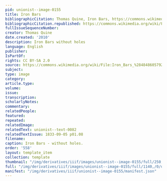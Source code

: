 ```yaml
---
pid: unionist--image-0155
title: Iron Bars
bibliographicCitation: Thomas Quine, Iron Bars, https://commons.wikimedia.org/w/index.php?curid=51955042
bibliographicCitation.republished: https://commons.wikimedia.org/wiki/File:Iron_Bars_%284848605792%29.jpg#/media/File:Iron_Bars_(4848605792).jpg
fullIssueSequenceNumber: 
creator: Thomas Quine
date.created: '2010'
description: Iron Bars without holes
language: English
publisher: 
IsPartOf: 
rights: CC BY-SA 2.0
source: https://commons.wikimedia.org/wiki/File:Iron_Bars_%284848605792%29.jpg#/media/File:Iron_Bars_(4848605792).jpg
subject: 
type: image
category: 
article.type: 
volume: 
issue: 
transcription: 
scholarlyNotes: 
commentary: 
relatedPeople: 
featured: 
repeated: 
relatedImage: 
relatedText: unionist--text-0082
relatedTextIssue: 1833-09-05 p01.08
filename: 
caption: Iron Bars - without holes.
order: '558'
layout: template_item
collection: template
thumbnail: "/img/derivatives/iiif/images/unionist--image-0155/full/250,/0/default.jpg"
full: "/img/derivatives/iiif/images/unionist--image-0155/full/1140,/0/default.jpg"
manifest: "/img/derivatives/iiif/unionist--image-0155/manifest.json"
---
```

